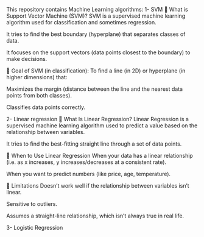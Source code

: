 This repository contains Machine Learning algorithms: 
1- SVM
🧠 What is Support Vector Machine (SVM)?
SVM is a supervised machine learning algorithm used for classification and sometimes regression.

It tries to find the best boundary (hyperplane) that separates classes of data.

It focuses on the support vectors (data points closest to the boundary) to make decisions.

🎯 Goal of SVM (in classification):
To find a line (in 2D) or hyperplane (in higher dimensions) that:

Maximizes the margin (distance between the line and the nearest data points from both classes).

Classifies data points correctly.


2- Linear regression
🧠 What Is Linear Regression?
Linear Regression is a supervised machine learning algorithm used to predict a value based on the relationship between variables.

It tries to find the best-fitting straight line through a set of data points.

🎯 When to Use Linear Regression
When your data has a linear relationship (i.e. as x increases, y increases/decreases at a consistent rate).

When you want to predict numbers (like price, age, temperature).

🛑 Limitations
Doesn’t work well if the relationship between variables isn’t linear.

Sensitive to outliers.

Assumes a straight-line relationship, which isn’t always true in real life.

3- Logistic Regression

